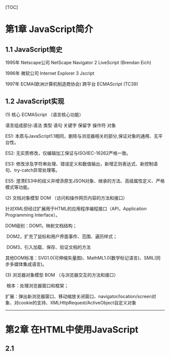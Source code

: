 [TOC]



# 第1章  JavaScript简介

## 1.1  JavaScript简史

1995年  Netscape公司  NetScape Navigator 2  LiveScript  (Brendan Eich)

1996年  微软公司       Internet Explorer 3    Jscript

1997年  ECMA(欧洲计算机制造商协会)  跨平台  ECMAScript  (TC39)

## 1.2  JavaScript实现

(1) 核心 ECMAScript （语言核心功能）

语言组成部分:语法 类型 语句 关键字 保留字 操作符 对象

ES1: 本质与JavaScript1.1相同，删除与浏览器相关的部分,保证对象的通用、无平台性。

ES2: 无实质修改，仅编辑加工保证与ISO/IEC-16262严格一致。

ES3: 修改涉及字符串处理、错误定义和数值输出，新增正则表达式、新控制语句、try-catch异常处理等。

ES5: 澄清ES3中的歧义并增添原生JSON对象、继承的方法、高级属性定义、严格模式等功能。

(2) 文档对象模型 DOM （访问和操作网页内容的方法和接口）

针对XML但经过扩展用于HTML的应用程序编程接口（API，Application Programming Interface）。

DOM级别：DOM1，映射文档结构；

​                 DOM2，扩充了鼠标和用户界面事件、范围、遍历样式；

​                 DOM3，引入加载、保存、验证文档的方法

其他DOM标准：SVG1.0(可伸缩矢量图)、MathML1.0(数学标记语言)、SMIL(同步多媒体集成语言)。

(3) 浏览器对象模型 BOM （与浏览器交互的方法和接口）

​       根本：处理浏览器窗口和框架；

​       扩展：弹出新浏览器窗口、移动缩放关闭窗口、navigator/location/screen对象、对cookie的支持、XMLHttpRequest/ActiveObject自定义对象

------

# 第2章  在HTML中使用JavaScript

## 2.1  <script>元素

​       6个属性：async(异步下载)、defer(延迟执行)、  →仅适用于外部脚本文件

charset(代码字符集)、language(脚本语言已废弃)、

src(外部文件)、type(MIME类型) 默认值text/javascript

​       标签位置：head或者body里

**async：异步加载js文件，如果浏览器空闲并且load事件触发，会在load事件触发前执行。**

**defer：异步加载js文件，脚本延迟到文档解析、显示之后执行，效果与window.onload类似。**

​       JS是阻断式语言，下载解析执行完毕后才可以呈现后面的内容。因此除必须在页面渲染以前完成或JS代码库指定需要放在最前面的必须放在head中，其他都放在body的最后。

## 2.2  嵌入代码与外部文件

​       外部文件：可维护性、可缓存、适应未来

## 2.3  文档模式

​       Doctype: 混杂模式和标准模式，影响CSS内容呈现、JS解释执行。

​       模式转换方法：<!Doctype html> 

------

# 第3章  基本概念

## 3.1  语法

(1) 区分大小写

​       html和css不区分大小写；JS区分大小写。

(2) 标识符

​       变量、函数、属性的名字。

​       第一个字符必须是一个字母、下划线、一个美元符号。

​       (字母包含ASCII或Unicode字母字符，汉字等都可以)

(3) 注释

​       //单行注释

​       /*

​       \* 多行

​       \* 注释

​       */

(4) 严格模式

​       方式1：代码的第一行，添加“use strict”

​       方式2：函数的第一行，添加“use strict”

​       问题：上线前代码打包会导致模式不按预期实现。

(5) 语句

​       以分号结尾，如果省略，则由解释器确定语句的结尾。

**注：a. 方法名称作为元素属性时，可不区分大小写；遇到带中划线的属性，后面跟的值应是小写。**

**b.** **严格模式一般只在某些特定的框架中使用。**

**c. JS****解释器在确定在哪里添加分号的规则：判断后面是否可以和前面的一起执行，如果可以就放到一起，不可以才加分号（某些框架函数为保证代码正常执行，会以分号开头，防止其他人的代码结尾未写分号）；“++”和“--”符号优先和下面的合并；return/break/continue不会与后面合并，直接返回，因此return的内容应该紧跟在return后。**

## 3.2  关键字和保留字

​       关键字和保留字不能作为标识符。

​       避免方式：驼峰命名方式、拼音

**注：a. java中所有关键字都是JS的保留字/关键字。**

## 3.3  变量

​       var 局部变量； 全局变量。

**注：a. 定义变量时，不会定义其类型，使用的时候才会取获取数据类型。**

​    **b.** **使用var局部变量，否则全局变量（全局属性）；使用var不可删除，否则可删除（属性可以delete）；使用var会被提前，否则不提前（对象的属性无序）。**

## 3.4  数据类型

​       基本数据类型：Undefined、Null、Boolean、Number、String (不可以改变数据类型)

​       复杂数据类型：Object (可变数据类型)（无序列表合集）

​       判断数据类型：typeof操作符

(1) Undefined类型（只有1个值）

​       本质：windows的属性，属性对应的值是未定义。

​       声明但未初始化，变量的值是undefined。

(2) Null类型（只有一个值）

​       表示空对象指针。 (typeof(null)) à “object”

null == undefined; 返回true

(3) Boolean类型

​       所有数据类型都可以转换成布尔值。Boolean(  )函数

​       undefined、null、NaN、0、-0、“ ”  à false

(4) Number类型

​        十进制、十六进制（0x）八进制（其一位是0）；

​       浮点数值的最高精度是17位小数。0.1+0.2不等于0.3。

​       NaN不等于NaN，isNaN()  判断传入的参数是否可以转换成数字；

​       类型转换：Number() 函数用于任何数据类型，parseInt()和parseFloat() 函数用于字符串转换成数值，建议始终将第二个参数设为10。

(5) String类型

​       JS中，建议使用单引号

​       类型转换：str.toString()方法 null和undefined没有这个方法、String(str)函数

(6) Object类型

​       类型转换：Object() 函数。

​       属性：constructor 保存用于创建当前对象的函数；

​                hasOwnProperty(*propertyName*) 检查给定属性是否灿在与当前对象实例；

​                isPrototypeOf(object) 检查传入对象是否是当前对象的原型；

​                propertyIsEnumerable(*propertyName*) 检查给定属性是否能使用for-in语句来枚举；

方法：toString()、valueof()、toLocalString()

*注：**a.* *使用**typeof**操作符判断数据类型，最好加上括号，如**(typeof xxx)**。*

*b. undefined**与**null**共同点：都只有一个值；布尔转换结果都为**false**；都没有属性和方法；*

*不同点：**null**是关键字，**undefined**不是；**null**是已经初始化的，而**undefined**不是；**null**是对象，而**undefined**只是一个数据类型；**null**转换成数字返回**0**，**undefined**返回**NaN**。*

   *c.* *声明变量时可以不给它赋值，如果一定要赋值可以赋成**null**，不要使用**undefined;**如果一定要用“**===**”检查每个值是否存在，使用**undefined;**当使用全等判断某个值是否为空，使用**null;**初学阶段可使用“**== null**”判断某个值是否存在或为空。*

   *d.0.1**和**0.2**无法转换成二进制，因此计算结果不等于**0.3**；这类问题可以通过乘以**10**的**n**次方再除以**10**的**n**次方避免。*

   *e. Number(**对象**)**，先调用对象的**valueof()**，再调用**toString()**方法**;* *如**Number([])* *à* *0;Number({})* *à**NaN**。*

   *f. String(**对象**)**，先调用对象的**toString()**，再调用**valueof()**方法。*

*g. parseInt()**和**parseFloat()**的使用场景是后台传入数据或从**HTML**中获取数据的数值转换。***parseInt(a, b),** **按****b****进制解析****a,** **当****b=0****时****,****按十进制解析****a; a****的每一位的值不能大于****b,** **如****parseInt(3,2)** **à****NaN**

*h* *对象分类：内部对象**,**共**17**种**(**错误对象、**8**种常用对象、**Math/Gloal/JSON3**种内置对象**)**；数组对象**(JS**语言运行环境中产生的对象，常用**window/location**对象**)**；自定义对象。*

*i. Object**类型转换：**Object(**Boolean/Number**类型**)* *à* *{ }   [[primitiveValue]]: value*

​                                 *Object(String**类型**)* *à* *{“”}   [[primitiveValue]]**、**length**、**0**、**1**……*

​                                 *Object(null/undefined)* *à* *{}* *空对象*

*j.**对象属性访问**(**点方法或者方括号**)JS**解释器运行过程：判断前面是不是**undefined**或**null**，是则报错；判断是不是对象，如果不是则转换成对象；点方法将点后面的转换为字符串，如果是方括号先计算再将结果转换为字符串。*

## 3.5  操作符

(1) 一元运算符

​       递增++、递减--：前置，先改变后运算；后置，先运算后改变。

​       一元加+、减-：加与Number()转型函数一样，减先类型转换后取负数。

​       按位非（NOT）：”~num”，”-num-1”，其他位运算符很少用到。

​       逻辑非（！）

​       typeof、void 返回undefined,用于禁止跳转、delete

(2) 短路操作符

​       逻辑与（&&）：第一层，两个操作数为布尔值；

​                              第二层，两个操作数为可以转换成布尔值的表达式;(如果…并且…)；

​                              第三层，前面是判断语句，后面为执行语句。(判断并运行)

**第一个操作数可以转换false，返回第一个操作数；**

**第一个操作数可以转换true，返回第二个操作数。**

逻辑或（||）：第一层，两个操作数为布尔值；

​                            第二层，两个操作数为可以转换成布尔值的表达式;(如果…或者…)；

​                            第三层，前面是判断语句，后面为执行语句。(判断并运行)

​              **第一个操作数可以转换true，返回第一个操作数；**

**第一个操作数可以转换false，返回第二个操作数。**

**a && b || c**  **相当与 a ? b || c 相当于if(a) {b} else {c}**

(3) 加减乘除模 比较赋值

​       乘性操作符：先转换成数字，再进行运算。（小数需要进行处理）。

​       减法操作符：先转换成数字，再进行计算。

​       加法操作符：（倾向字符串）如果两边都是数字或布尔值，数字类型相加；如果有一个出现字符串，字符串类型相加。

​       关系运算符：（倾向数字）数字(布尔值)比较、字符串比较（编码）、对象比较（先调用valueof()，再调用toString（））、如果有一个是数字另一个也将转换为数值再比较。

​       相等操作符：“===” “！==”，全等/不等；“==” “！=”，数字(布尔值)比较、字符串比较（编码）、对象比较（一个对象调用valueof()，两个对象指向同一对象才相等）、null与undefined相等（null和undefined不转换类型）。

​       赋值运算符：“=”、“+=”、“-=”、“*=”、“/=”、“%=”，不推荐连续赋值。

​       其他二元运算符：instanceof、 in。

**注：a. 表达式:JS中的短语， JS代码中除操作符外，都是表达式。原始表达式（常量 不会改变的量如π/大写字母表示的量、变量、直接量 数字/字符串/正则表示式）、初始化表示式（初始化数字/对象，如对象字面量表达式）、函数表示式、函数调用表示式、属性访问表示式（点方法或括号）、对象创建表达式（new操作符构成的表达式）。**

**b.** **优先级，属性访问；一元运算符-+/++/--/! ；\*/ %+- ；<> <= >=；==/===；&&；||；三目运算；赋值**

**c.** **结合性：当优先级一样时，一元运算符右结合，三目运算符，赋值运算符右结合，其他都是左结合。**

**d.** **运算顺序：从左到右。**

**e.** **任何操作数与NaN比较，返回false。**

**f.** **！！a相当于Boolean(a)、+a相当于Number(a)、a + “”相当于String()。**

**g.** **加法操作JS解释器运行原理：如果有一个是字符串，都转换成字符串然后连起来；如果其中一个是null、undefined、布尔值、数字，都被转换成数字；如果其中一个是对象，（对象转换成原始值先valueof()再toString, Date对象直接调toString()**

 **例1：空数组调用valueof()返回数组本身，调用toString()返回空字符串，因此[] + [] 得到“”；空对象调用valueof()返回对象本身，调用toString()返回“[object object]”，因此｛｝+｛｝得到“[object object] [object object]”。**

**例2：1+[1,2]****à****“11，2”；1+｛a:1｝****à****“1[object object]”；{a:1}+1****à****1** **前面的{}会被看做一段代码区域，不会参与到后面的计算；{}+[]****à****0****；[]+{}****à** **“[object object]”。**

## 3.6 语句 

(1) 基本语句

​       表达式语句：对操作数进行了增删改的表达式，包括递增递减、赋值、delete、函数调用语句。

​       复合语句：{多条语句}，又称为语句块。

​       空语句：一个分号“；”。用途1：复合语句结尾加分号，不会报错；用途2：模块开头加分号，防止压缩后与前面的代码合并导致错误；用途3：循环语句后面不需要执行可以直接使用“{}”或“；”。

​       声明语句：var 和 function。 声明的变量或函数都会提前，函数表达式不会被提前。

(2) 分支语句

​       if语句：if(expression){} else{}；条件判断中，建议基本数据类型比较，采用全等，避免类型转换。

​       switch语句：switch(expression){case value:  break; … ;default: statement} 。

(3) 循环语句

​       while语句：while(expression)statement；一般将在循环体的最后对表达式进行修改。

​       for语句：for(initialization; expression; post-loop-expression)statement。initialization只执行一次，可以放在外面，可在外访问。1243243……

​       for-in语句：for(property in expression) expression，枚举对象属性。

(4) 中断语句

​       break语句：跳出break所在的循环语句。

​       return语句：结束所在函数，返回一个结果。

​       continue语句：停止当前循环，继续下一个循环。(使用较少，break都可以实现)

**注：a. 语句是会触使某件事情发生的命令，作用是操作符使操作数进行计算的作用，副作用是当运行语句或表达式时，对某些变量的值进行修改、删除或增加等作用，递增递减、赋值都有副作用。语句一定有副作用，表达式不一定有副作用。**

   **b. while(true) statement** **和 for(;;)statement 一样，无限循环。expression最好直接是值的比较，直接转换为布尔值，优化性能。**

   **c. for-in****语句是更精准的循环语句，因此效率会更低（数据类型转换，in前面表达式的多次计算，原型链的搜索等操作）。**

**d. for-in****语句JS解释器过程：第一步，判断in后面的表达式是不是对象，如果是null/undefined直接报错（ES5中不报错不执行循环体），如果不是则将其转换为对象，然后执行下一步操作，将对象的属性取出来赋值给in前面的property（in前面的表达式每次都会运行），执行后面的循环体，完成后再继续赋值过程，直到属性枚举完成。**

**e. for-in****语句：数字、布尔类型，不会得到任何东西；字符串，会得到0：；1：；…。JS内置属性方法、原始值、string包装类的字符串长度、原始值都不可枚举。循环体内对属性的增删改不会反映到in前面的property中。**

**f.** **标签语句：label: statement。(使用较少，都可以使用函数封装实现) 将另一个循环写成标签语句，可以通过break label(跳转至label语句结尾)实现跳出两个嵌套循环体。**

**g.** **其他语句：with、debugger、use strict。** 

# 第4章  变量、作用域和内存问题

## 4.1  变量

​       变量的值：基础数据类型，直接保存到变量中；引用类型，保存在内存中同时创建访问内存的地址(引用)，将引用保存到变量中。

​       属性方法操作：基本数据类型，不报错无效果；引用类型，可实现增删改操作。

​       变量赋值：删除原有的重新生成变量。

​       变量复制：基本数据类型，新建一个值相同的变量，两者无关；引用类型，指向同一引用（地址），相互联系。

​       传递参数：只能按值传递。基本数据类型，相当于变量复制过程；引用类型，地址复制。

​       检测类型：typeof；检测对象类型，obj instanceof Object/Array/RegExp/Date, 用instanceof检测基本数据类型都会返回false。

## 4.2  作用域

​       作用域：（编译阶段【词法语法分析、生成代码】）对值进行保存和读取时遵循的规则。

​       作用域链：（代码运行阶段）对变量和函数进行访问规则。 “单向父级查找”

## 4.3  垃圾收集 

​       作用保证内存的合理使用；标记清除、引用计数两种方式。

​       手动管理内存：将变量设置为null。

**注：a. 创建变量JS解释器过程：创建变量名字，创建其可以被访问到的作用域，将变量声明提升到函数最顶上，判断值的类型确定变量中保存值还是引用。**

**b.** **函数的参数在创建时JS不关注其数据类型，在使用时才动态验证其数据类型，与变量声明类似。**

**c.** **作用域包括全局作用、函数作用域、块级作用域（ES6有了）。作用域之间可相互嵌套。同一作用域下，函数名和变量名相同，函数会覆盖变量。**

**d. with****、eval：尽量避免使用，因为with和eval破坏了解释器创建和管理作用域的规则，编译过程中解释器不会对它进行优化，效率较低。eval如同一个小型的JS解释器，将传入的字符串按JS代码解释执行。**






# 第5章 引用类型

## 5.1 Array 类型 （有序）

(1) 基本内容

特点：数组中的每一项都可以保存任何类型的数据；长度大小可调整。

​       创建方式：构造函数、字面量。

​       长度属性：(0~2^32-2)可实现数组项增加或删除，如果将数组长度设为非自然数，报错。

​       检测手段：list instanceof Array;  list.constructor == Array；(ES5新增)Array.isArray(list)；Object.prototype.toString.call(list) === “[object Array]”。

​       **toString():** **返回字符串 如[1,”a”,true,{}].toString** **à”1,a,true,[Object Object]”**

​       **valueOf(): 返回数组本身**

(2) 栈方法

​       **push()****：数组末尾添加任意个项，返回修改后数组的长度。**

​       **pop()：移除数组最后一项，返回移除项。**

(3) 队列方法

​       **unshift()****：在数组前端添加任意个项，返回修改后数组的长度。**

​       **shift()：移除数组第一项，返回移除项。**

(4) 排序方法

​       **reverse()****：反转数组项的顺序。**

​       **sort()：不传参数，则将数组项转换为字符串，按字符串的ASCII码大小升序排列；**

**传一个函数(两个参数)，先第一项与第二项比较，如果函数返回正数两项交换，否则不交换继续比较第二项和第三项，一旦交换了就从头跑一遍。冒泡排序。**  

(5) 操作方法  （不改变原数组）

​       **join()****：将数组项放到字符串中，以指定的分隔符分隔。**

**contact()：拼接操作。基于当前数组创建一个新数组将接受的参数传递到副本的末尾，如果接受的参数是数组，会拆开将每一项添加到副本末尾。**

​       **slice()****：截取操作。slice(start, end)，返回包含原数组的start到end-1项的新数组。如果为负值，参数+length转化成正数；如果start>end或两个负数都超过length长度返回空数组。**

**(5)\*操作方法(改变原数组)**

​       **splice()**：传一个参数，从参数位置**截取**到结尾；

​                     传两个参数，从a位置开始**删除**b个，返回删除项；

​                     传多个参数，从a位置开始删除b个，将c插入到删除位置，返回删除项。**插入或替换**

(6) 位置方法 **（从此往后的数组方法都是ES5中的，前面是ES3的）**

​       两个参数：查找项(使用全等判断)和(可选)查找起点位置索引。

**indexOf()：从前往后查；** 

**lastIndexOf()：从后往前查。** 

返回查找项位置，未找到返回-1。

(7) 迭代方法

​       两个参数：要在数组每一项上运行的函数和(可选)运行该函数的作用域对象(影响this值)。

​                     函数接收的三项参数（item,index,array）

​       every()：查询数组每一项是否满足条件，**每一项都为true，返回true**。

​       some()：查询数组每一项是否满足条件，**任一项为true，返回true**。

​       filter()：查询数组每一项是否满足条件，**返回满足条件的数字项构成的新数组**。

​       map()：对数组每一项进行函数操作，返回新数组，如每一项都乘以2。

​       forEach()：对每一项都运行函数，无返回值，与for循环迭代数组一样。

(8) 归并方法

​       两个参数：要在每一项上调用的函数和(可选)作为归并基础的初始值。

​                       函数接受的四个参数（prev, cur, index, array）

​       reduce()：从第一项逐个遍历至最后一项；

​       reduceRight()：从最后一项遍历至第一项。

​       迭代数组所有项，构建一个最终值。（数组求和、积）

(9) 数组去重

​       方式1：（创建新数组）两层循环，外层罗列每一项，内层循环判断值是否相等（创建标志位判断是否push或者使用中断+标签语句跳出内循环）。

​       方式2：（创建新数组）比较取出项是否与后面的项，相同跳过，全不同push。

​       方式3：使用splice()将数组中的重复项去掉，注意去掉后数组长度会变短。（类似的，先排序，后使用splice()删掉重复项）。

​       方式4：利用对象属性名不重复的特点去重，如果对象中没有这个属性，就可以增加这一项属性。

​       方式5：利用ES5中的indexOf()和forEach()/filter()/map()，查找后面是否还有与当前项值相同的（indexOf(v, i+1)返回-1，说明当前项具有唯一性），判断对象位置是否等于indexof返回的位置。

​       方式6：利用ES6中Set对象的成员具有唯一性，利用Array.from方法或者拓展运算符…将Set对象转化为数值。Array.from(new Set(arr))； […new Set(arr)]。   

**注：a. 关于typeof null返回object，这是开发时的一个bug。所有数据保存在内存中，都是以二进制的形式，JS解释器进行编辑时遵守的一个规则，如果其三位都是0时，表示这是一个对象。null转换成二进制全是0，typeof返回object。**

​    **b.** **创建数组注意事项：使用new Array( n)创建的数组，无法使用迭代方法forEach()等，可以使用Array.apply(null, length)解决该问题。**

**c.** **不推荐使用多个逗号创建空对象。**

**d. instanceof****和constructor两种检测方式，在多个全局作用域或框架的情况下可能会出错。**

## 5.2 Date类型 

创建方式:使用new Date()。

继承方法：toString()和to LocalString()，LocalString()返回的时间没有时区信息。valueof返回距离时间起点的毫秒数。

格式化方法：to(Local)DateString()、to(Local)TimeString()、toUTCString()。

日期/事件组件方法：共33种。其中Time只与get和set连，没有getUTC、setUTC；年FullYear 月Month 日Date 时Hours 分Minutes 分Seconds秒 星期Day 毫秒Milliseconds，其中星期Day只与get和getUTC连，没有set，其他都有四种。还有一种getTimezoneOffest()，返回本地时间与UTC时间相差的分钟数。

**注：a. new Date(), 括号内不传参数，得到目前的时间；一个参数，返回距离1970.01.01的毫秒数（后天会调用Date.parse(),接收表示日期的字符串参数，返回毫秒数）；传入布尔或者null，1970.01.01早八点；传undefined或无法转化成时间的字符串，得到无效时间（NaN）。**

   **b.** **使用cookie设置过期时间，会用到toUTCString()。**

   **c. valueof****，返回距离时间起点的毫秒数。（或者使用+和now） (valueof 和 getTime效率最高)**

## 5.3 Function类型 

(1) 函数的创建方式

创建方式1：函数声明。函数名有name属性，内外皆可访问到该名称函数

创建方式2：匿名函数表达式。变量没有name属性，访问不到

创建方式3：命名函数表达式（递归函数 ）。有name属性 ，如：a= function b（）｛可以访问到b，可调用｝，在外面访问不到。

创建方式4：ES6箭头函数(一种匿名函数)。创建时，不会创建上下文环境(this指向它所在的外部的作用域)；name属性是空字符串，没有arguments数组。

创建方式5：ES6 函数生成器（可对状态进行保存）。写法类似于函数声明语句，在function后面加了一个*；不会使用return，而是使用yield代替，并且可能是多个；返回迭代器对象，需要先运行并赋值给变量或属性，得到迭代器对象，该对象有next方法，调用该方法可以从上只下开始执行，至yield，返回一个对象，里面有value, done【false】,再调用next，执行上一个yield至下一个yield……，结束时done时true。

创建方式6：函数构造器。不推荐。书写复杂（函数体要写成字符串传到构造器内）；会用到eval（执行时将字符串要转换成可执行代码解释器会调用eval方法）；创建的函数无法访问当前作用域，会在全局作用域创建。

(2) 作用域

​       函数：生成作用域，隐藏变量。 

​       完成匿名函数立即执行：表达式(function(){}())；操作符true&&function(){}()；一元操作符+、-等（其中+、-性能较差）。

​       立即执行函数(IIFE)的特点：模仿块级作用域，避免污染全局变量；提高性能；有利于压缩；避免全局命名冲突；保存闭包状态（例：for(){if(){}}）；颠倒运行顺序（传递实参为函数，常用于UMD通用模块规范）。

​       JS作用域：使用立即执行函数模拟块级作用域。（with{块级作用域}, try catch{块级作用域}, eval）。

​       ES6：let 定义块级作用域变量，属于新的作用域，而不是当前作用域。

(4) 闭包

​       函数使用：**操作函数**，函数作为参数使用，如sort()方法，无时间差；**回调函数**，拿到服务器返回结果，定义一个函数，把服务器返回的结果作为函数的参数传递进去，有时间差；将函数作为**返回值**。

闭包创建方式：一个函数内部创建另一个函数。

闭包的作用域：包含自己的作用域、包含函数的作用域和全局作用域。

问题：函数返回闭包是，占用内存，至闭包不存在才能解除占用。

作用：利用闭包实现私有变量得共有方法

**注：a. 语句块中不建议使用函数声明，严格模式会报错，不同浏览器结果会不同。应该使用匿名函数表达式。**

   **b. IE8** **有个问题，命名函数表达式在函数体内外都可以访问到，会造成全局变量污染。 解决办法：变量名和函数名相同。**

  **c.** **递归：非严格模式下，例如：function f(num) {return num \* arguments.callee(num -1) }；严格模式下，使用命名函数表达式。**

## 5.4 包装对象和内置对象 

(1) 包装对象

​       都有valueof()和toString()。

​       Boolean类型包装对象：没啥用。valueof()返回 true或false；toString()返回 “true”或”false”。

​       Number类型包装对象：toFixed(指定小数位数)按指定小数位返回数值的字符串，如num.toFixed(2)；toExponential(小数位)转换为科学计数法；toPrecision(数值位数)方法。

​       String类型包装对象：chatAt()和chatCodeAt()；访问字符串中特定字符；

indexOf()和lastIndexOf()【没找到返回-1】；查找子字符串的位置；

**slice()、subString()从start截取到end-1位，返回截取字符串；**

**(****区别，当start>end，slice得到空，subString会将两个换过来；当传负数，slice会将其当做倒数第几位，subString会当成0)**

**substr()，第一个参数是截取开始位，第二个参数是截取几位；**

split(),基于指定分割符将字符串分割成多个子字符串放到数组； 

toLowerCase()、toUpperCase()，大小写切换；

trim() 删除空格；

match()返回匹配的字符串组成的数组

search()返回第一个匹配项的索引

replace()替换

ES6 padStart()/padEnd从头部/尾部开始自动补齐至达到指定长度。

​                                          ES6 startsWith()、endsWith()

​                                          ES6 includes()  判断是否包括给定字符

​                                          ES6 repeat(),重复多少次

(2) 内置对象

​       Global对象：URI编码方法encodeURI()和encodeURIComponent()、decodeURI()和decodeURIComponent()。

​                             eval()方法：相当于一个解释器。当JS解释器编译遇到eval时，会将编译模式由快速编译模式转为安全编译模式，因此性能较差。作用1，低版本将字符串形式的JSON结构转换成对象；作用2，动态声明变量；作用3，代码压缩（以eval开头）。

注：a. eval()声明的变量不会被提前；严格模式下eval声明的变量在eval外面无法访问到；eval中的代码无法使用调试工具调试。

​                            属性：undefined/NaN/Infinity，只有这三个属性对应的是值，其他的属性对应的都是构造函数。

​       Math对象：属性，可能会用到Math.PI；

​                        方法，Math.ceil()向上去整，Math.floor()向下取整，Math.round()四舍五入；

​                             Math.min()和max() 例如Math.max.apply(Math,数组)；

​                                   Math.random()   例如：Math.random().toString(36)

​       Json对象：字符串与JSON之间的相互转换。

## 5.5 RegExp类型

(1) 用武之地 

​       RegExp.exec(str) : 查找匹配, 并返回一个数组或null

​       RegExp.test(str) : 测试是否匹配, 返回true或false

​       String.match(reg) : 查找匹配, 并返回一个数组或null

​       String.search(reg) : 返回匹配位置索引或-1

​       String.replace(reg) : 使用替换字符串换掉匹配到的子字符串

​       String.split(reg) : 使用正则表达式分隔字符串

和test方法, String的match/replace/search/split方法

(2) 创建方法

​       正则表达式字面量: 如var reg = /^[a-zA-z]+[0-9]*\w?_$/gi

​       构造函数: 如var reg = new RegExp(/^[a-zA-z]+[0-9]*\w?_$/, “gi”)

​                            var reg = new RegExp(“^[a-zA-z]+[0-9]*\\w?_$”, “gi”)

(3) 正则表达式修饰符

​       g : 全局搜索

​       I : 不区分大小写搜索

​       m : 多行搜索

​       y : 执行”粘性”搜索

(3) 特殊字符

​       **\** : **转义下一个字符的性质**, 特殊与字面量之间转义; 在new RegExp(“str”)中要用//

​       **^ :** **匹配 开头  多行匹配时,可匹配换行符后紧跟位置 如/^a/**

​       **$ : 匹配 结束  多行匹配时,可匹配换行符前的位置 如/a$/**

​       *** : 匹配前一个表达式0次或多次 等价于{0,} 如/bo\*/**  (o出现0次或多次)

​       **+: 匹配前一个表达式1次或多次 等价于{1,} 如/a+/**

​       **. : 匹配除换行符外的所有单字符**

​       **? : 匹配前一个表达式0次或1次 如果紧跟在任何量词\* + ? {}后面,会使量词变成非贪婪**

​       **(x): 匹配x并记住匹配项,括号是捕获括号 记住匹配项可复用 如/(foo)(bar)\1\2/**

​       **(?:x): 匹配但不记住匹配项**

​       **x(?=y): 正向肯定查询,匹配x仅当x后面跟着y**

​       **x(?!y): 正向否定查询, 匹配x仅当x后面不跟着y**

​       **x|y: 匹配x或者y**

​       **{n}: 匹配前面一个字符刚好发生n次**

​       **{n,m}: 匹配前一个字符发生n-m次.**

​       **[xyz] : 匹配方括号中的任意字符**

​       **[^xyz] : 匹配不在方括号内的任意字符**

​       **\cX : 当X是处于A-Z之间的字符,匹配控制符 如/\cC/ 匹配control-C**

​       **\d :** 匹配**数字**

​       **\D :     非数字**

​       **\s :         空白字符,包括空格,制表符,换页/行符**

​       **\S :        非空字符**

​       **\w :       单字符(字母\数字或者下划线)**

​       **\W:     非单字字符**

​       **\0 :        NULL**




**注：a. Math.max.apply(null,arr)求数组的最小值,没有对象调用该方法,所以第一项是null , apply将一个数组转换为参数列表,传递到Math.max() .根据apply的这个特点,还可以在数组a后面追加数组b,Array.prototype.push.apply(a,b);**

**b. apply(obj,arr)** **第二个参数数组中形参顺序必须与Function中的形参顺序一致**

**c. call(obj,param1,param2,...)**

**d. bind(O, a, b,c****…) 函数A调用bind方法,返回新函数B, 函数B执行时, 使用函数A, 但this指向变成了O; 如果new B()构造函数依旧是A, 而且O不会起作用.**

# 第6章 面向对象的程序设计

## 6.1 创建对象

(1) 工厂模式

​       函数封装（创建空对象obj，给obj定义属性和方法，返回obj）。

​       优点：解决了创建多个相似对象的问题；缺点：constructor属性指向Object，无法识别对象的类型。

(2) 构造函数模式

​       构造函数（没有显式创建对象，属性、方法赋给this对象，没有return）

​       调用构造函数过程（创建一个新对象，利用this将作用域赋给新对象，指向构造函数代码【添加属性】，返回新对象）。

​       优点：constructor属性指向构造函数。缺点：对象的属性方法在实例化过程中都要重复创建，造成内存浪费。

(3) 原型模式

​       每个函数有prototype属性(对象)，prototype属性有一个constructor属性指向函数。将属性和方法写在Obj.prototype上。     

​       每个对象内部都有一个特殊的指针指向它的构造函数的原型对象，__proto__ [[prototype]]。

​       访问设置规则：解释器在查找属性方法会一层一层往上找到原型，解释器在设置属性方法时，如果当前对象中没有就直接在当前对象上创建（造成同名屏蔽）。

​       方法：Obj.prototype.isPrototypeOf(obj1) 检测对象是不是实例的原型对象。

​                hasOwnProperty(prop) 判断实例中是否存在某属性。 

​             Object.getPrototypeOf(obj1) 返回实例对象的原型。

​       枚举：in判断是否存在某属性，for-in枚举所有可枚举属性；for-in加hasOwnProperty()判断得到实例中的所有可枚举属性。ES5中，Object.keys()相当于for-in，Object.getOwnPropertyNames()枚举实例属性。

​       问题：资源共享。

(4) **组合使用构造函数模式和原型模式**

​       **一般，将属性写到构造函数里，将方法写到原型里。**

(5) 动态原型模式

在构造函数模式上，增加了原型方法冬天添加，通过判断将原型方法是否存在决定是否添加该方法到构造函数里。

(6) 寄生构造函数模式

​       对工程模式使用new。

(7) 稳妥构造函数模式

​       不使用new和this，没有公共属性。

**注：a. this的四种指向，函数调用this指向全局作用域/window，作为对象的属性方法调用指向对象，作为构造函数调用指向构造函数创建的新对象，强制指向某对象（call/apply）。**

   **b. Object****对象本身的属性和方法都是不可枚举的，constructor在ES3下可枚举ES5下不可枚举。**

## 6.2 继承

(1)  原型链继承

子类继承父类的实例，B.prototype = new A()。

优点：书写简单；可以在子类中动态增加属性和方法，不会影响父类。

缺点：子类增加属性方法不能使用字面量添加新方法；无法实现多继承；属性共享；无法传递参数。

(2) 借用构造函数

​       在子构造函数内部调用父构造函数，function B() { A.call(this) }  也可以使用apply。

​       优点：可实现多继承；不共享；可以传参。

​       缺点：创建的实例只是子类的实例，不是父类的实例；只能继承父类构造函数的属性方法，不能继承父类原型上的属性和方法；无法实现函数复用。

(3) 组合继承（伪经典继承）

​       function B() {A.apply(this)};

​       B.prototype = new A()；

​       B.prototype.constructor = B;

​       缺点：父类被调用两次，影响性能；属性在实例和原型中都存在，占用内存。

(4) 原型式继承 （对象继承）    

（继承普通对象【字面量形式的对象】）

​       function(o) { function F() {}; F.prototype = o; return new F(); };

​       ES5新增方法：Object.create()  第一个参数，原型对象。

​       问题：看起来不像继承。

(5) 寄生式继承 （对象继承）

​       与原型式继承一样，只是将过程封装到函数中，更像继承。

​       function createAnother(original) { var clone = object(original); 增加属性方法；return clone;}

(6) 寄生组合继承 （解决了两次调用A）

​       function B() {A.apply(this)};

​       P = object(A);

​       P.constructor = B;

​       B.prototype = P; 

附：浅度克隆（对象中属性都是原始值），for (var prop in A) { B[prop] = A[prop] }

​       深度克隆（对象的属性中有引用值），需要判断，如果是引用值需要再for-in循环一遍。






# 第8章 BOM对象

## 8.1 window对象

​       window对象表示浏览器的一个实例，如果增加frame标签，一个压面就存在多个window对象，每个window对象都会有原生的构造函数，相互独立不相等。

​       属性：top指向最外层的框架；parent指向当前框架的直接上层框架；self指向window。

​       窗口：位置screenLeft/screenTop  screenX/screenY 

​                大小innerWidth/innerHeight  outerWidth/outerHeight

​       方法：window.open() 

​       间歇调用：setTimeout()、 clearTimeout() 参数：函数，间隔时间 

超时调用：setInterval ()、 clearInterval () 参数：函数，间隔时间

​       系统对话框：阻断式，对话框样式由浏览器确定；

alert()、confirm() 【返回true/false】、

promt(文本提示，输入域的默认值)【返回输入值】

**注：a. 新建的window对象有一个opener属性，指向打开它的原始窗口对象。**

**b.** **参数：URL、窗口目标（“topFrame/parentFrame/selfFrame/_blank”默认值 新页面打开）、特性字符串（不一定好使）、是否取代当前浏览器历史记录。**

**c.** **使用window.open()打开的窗口可以使用close()方法关闭，使用resizeTo()、moverTo()调整大小、移动位置。**

**d.** **间歇或超时调用的实质，将要执行的函数拿出来，放到事件队列中，整个代码运行完毕后，再去扫描事件队列，相当与将这部分代码挪到最后。**

**d.** **最短时间，HTML5规定的是10秒，但是目前常用浏览器的频率一般是60Hz（16.7秒）。**

**f. setTimerout()****第一个参数可以传递字符串，但可能导致性能损失。**

**g. setInterval()****可能产生累积效应，可以使用setTimeout(function(){//something; setTimeout(argument.callee,time)}, time)避免。** 

**h.** **如果使用setTimeout()或者setInterval ()执行动画卡顿，可以使用require animate。**

## 8.2 location对象

既是window对象的属性，又是document对象的属性。

属性：（设置或读取与URL相关的东西）（可写）

hash 返回URL中#后面的内容，常用语单页应用

href 返回完整的URL

search 返回URL的查询字符串，以问号开头

​       方法：assign() 跳转页面并生成一条新的历史记录

​              replace() 跳转页面不生成历史记录

​              reload() 刷新页面，传true表示不缓存从服务器刷新。

## 8.3 history对象

​       history.go(n)  n可正可负，前进或后退多少页；

​       history.back()/forward() 后退/前进一页

​       history.length 历史记录数量

## 8.4 其他

​       navigator对象 nabigator.userAgent浏览器的用户代理字符串

​       screen对象 用处较小

# 第10章 DOM对象

## 10.1 节点层次

​       Node类型，包括12种节点类型。

​       属性：nodeType/ nodeName/ nodeValue

​                childNodes/ parentNode/previousSibling/ nextSibling

​                firstChild/ lastChild

​                ownerDocument 指向表示整个文档的文档节点

​       方法：hasChildNodes()  返回布尔值

​                appendChild() 在当前节点的子节点最后插入子节点

​                insertBefore(插入节点，参照节点)

​                removeChild(删除节点)

​                replaceChild(插入节点，替换节点) 

​                clone() 克隆 一个参数，默认值false，设置为true表示深度克隆

​                normalize() 处理文本节点，删除空文本节点，合并相邻文本节点

(1)   Document类型

nodeType/ nodeName/ nodeValue 9/ “#document”/ null

属性：documentElement àhtml根节点

​         body/title à body节点/title标题

​         domain à 域名  只能从低级域名向高级域名修改

​         referrer à 取得前一个页面的URL

(2)   Element类型 

nodeType/ nodeName/ nodeValue 1/ “元素大写标签名”/ null

属性：id 唯一标识符

​         title 元素附加说明信息

​         dir 语言方向，“ltr”从左往右（默认值），“rtl”从右往左

​         className 与元素的class对应

获取节点：document.getElementById(‘ ’)

​                document.getElmentsByName(‘ ‘)

​                document.getElementsByTagsName(‘ ’)

​                document.getElementsByClassName(‘ ’)

​                document.querySelector(CSS选择符) 返回匹配的第一个元素

​                document.querySelectorAll(CSS选择符) 返回匹配的所有元素 

创建节点：document.createElement(‘’) 传递标签名或片段

节点标准特性：HTML元素自己特有的属性，如果img的src特性、a的href等，可以使用点方法读取设置。

节点非标准特性：（可用于标准/非标准特性，获得的都是字符串类型）

​        getAttribute() setAttribute() removeAttribute()  传入“属性名”

​        设置自定义特性，可能会造成HTML结构不合法。

HTML5中增加了dataset属性使合法化，dataset对应的是对象，转换成html是data-……；data.firstName对应HTML中的data-first-name；实时双向结构。

​       attribute属性：获得所有的属性，element.attribute 获得一个伪数组。

(3)   Text类型 

nodeType/ nodeName/ nodeValue 3/ “#text”/ 包含的文本（也可以用value访问）

方法：appendData(text);

​         deleteData(offset, count)

​         insertData(offset, text)

​         replaceData(offset, count, text)

​         splitText(offset)  从指定位置才分成两个文本节点

​         substringData(offset, count) 提取从offset开始到offset+count为止出的字符串

创建：document.createTextNode()

(4)   DocumentFragment类型

创建：document.createDocumentFragment() 

可以使用文档片段，将需要插入的内容打包一起插入到指定元素中，提升性能。由于目前浏览器的重绘机制修改，因此实际上这种方法对性能的提升效果不明显，在IE可能没有效果。

**注：a. Node类型的属性，如果没有值，则返回null。**

**b.** **节点特性：特性名一般都用小写；label标签的for属性，for在JS中时关键字，因此JS中在for前加html，即htmlFor；获取的节点特性大部分都是String类型，可能也有Number、Boolern、Function类型；行间样式style可在JS中获取得到演示样式对象；属性API只能获取或设置，设置成功后不能删除。**

## 10.2 动态加载JS脚本

（1）使用场景

场景1：使用到某个JS，但不确定这个JS是否需要在当前的页面上执行。（如果直接插到页面会增加页面体积，影响下载和执行的速度）。 优化：当用户执行某一项操作时动态插入JS。

场景2：不确定用户加载那种JS，需要进行判断，通过判断条件让不同的JS插入到页面。

（2）实现

方式1：step1创建script标签，step2设置type属性，step3设置src属性，step4将script标签插入文档；

方式2：step1/2/4相同，将JS代码以文本节点的形式插入script标签；

（问题：IE将script视为特殊元素，不允许DOM访问的子节点）

方式3：step1/2/4相同，将JS代码转换为字符串赋值给script标签的text属性；

（问题：safari3.0之前的版本不支持text属性）

**方式2和3：兼容性写法try{***sript.appendChild(document.createTextNode(code)***}catch(ex){***script.text=code***}**

**方式2、3存在的其他问题：将文本传入script标签，JS解释器执行时相当于调用了eval函数，编译模式由快速编译模式转为安全编译模式，性能降低。另外try catch会破话作用域。**

方式4：jQuery，$.getScript( 地址，回调函数）；

方式5：AJAX，请求JS文件，获得字符串JS代码，再使用第3中方式去插入；

方式6：（目前还未实现）使用import语句，动态导入JS文件。

**方式1、5、6是异步加载，需要发送请求。**

**方式2、3是同步加载，插入后会在全局作用域中立即执行。**

（3）判断动态脚本是否加载完成

script的两个属性：js.onload(IE不支持)和js.onreadystatechange(IE支持，跟踪js.readystate的变化loaded/complete)

（4）加载与阻塞

动态插入JS：加载过程不会阻塞页面，执行过程会阻塞。

(为什么？因为直接将JS插入页面中，不确定后面会发生什么，所以浏览器会等脚本加载运行完成后继续页面的其他行为；而动态加载JS页面文件时，浏览器对页面的渲染已经完成，所以下载不会阻塞页面，而当执行时，浏览器会将JS文件插入事件队列当中。

**注：a.判断不是IE，微软提出了一种奇特的写法 !/\*@cc_on!@\*/0** 

**b.readyState****的五种状态，uninitialized未初始化(还没有调用send()方法)；**

**loading****载入 (已调用send()方法，正在发送请求）；** 

**loaded****载入完成 (send()方法执行完成，已经接受到全部响应内容)；**

**interactive****交互 (在在解析响应内容)；**

**complete****完成 (响应内容解析完成，可在客户端调用)。**

 

## 10.3 动态加载CSS样式

（1）使用场景

网页换肤。

（2）实现

方式1：创建link标签，设置ref和type属性，设置href属性，将link标签插入head中。

方式2：创建style标签，设置type属性，将css代码以文本节点的形式插入style标签，将style标签插入head中。

方式2：前两步相同，第三步将css代码以字符串的形式赋值给style标签的text属性,将style标签插入head中。

（3）与动态加载脚本的不同

i. 动态加载样式，可能用到两个标签，style或link；而动态加载脚本，只用到一个标签script；

ii. 考虑到兼容性，最好将link或style插入head标签中；而script标签可以插入到页面的任何位置；

iii. 动态插入的CSS，删掉对应的样式就没了；动态插入的JS，执行完后可以删掉，不会造成影响；

iv. 修改link标签的href属性，就可以修改样式；而修改script标签的src属性等同于无效。

（5）判断动态样式是否加载完成 （极少出现这样的需求）

link标签也有onload和js.onreadystatechange(IE），可以想判断脚本那样去判断

**注：a.浏览器对JS的解析是依靠JS解释器，对CSS的解析是依靠渲染器，渲染器是实时更新的。**

**b.script****标签,修改src属性等同于无效，有的浏览器会下载文件不执行，有的不会下载。**

**c.script****标签的src属性可以插入多种格式的文件，如php/jsp等，可在这些动态的php/jsp文件，设定根据时间的不同或传入的cookie不同，返回不同的js字符串，实现动态加载脚本。**

## 10.4 动态和静态合集

（1）NodeList与HTMLCollection

相同点

i.都是伪数组

ii.都有item方法，获取每个索引对应的值

iii.都是动态合集 （动态合集还有一个是NameNodeMap属性合集）

不同点：

i.NodeList可包含12种类型的节点，HTMLCollection只能包含元素节点

（2）动态合集

动态性：文档结构发生变化式，会更新。使用原生JS获取返回的是NodeList、HTMLCollection、NameNodeMap的实例，使用jQuery获取返回的是jQuery的实例，不具有动态性。

问题：每次访问动态合集，都会运行一次基于文档的查询，开销较大，可考虑将从动态合集中取得的值缓存起来。

**动态合集是浏览器预先通过DOM树缓存起来的，如果想获得一个DOM节点，浏览器会通过缓存，直接在缓存内注册并创建变量返回。**

（4）静态合集

使用querySelector（All），返回的NodeList是静态合集。

**querySelector****（All）传入的字符串是CSS选择器，浏览器需要解析字符串，判断它是CSS选择器，分析并创建选择器结构之后，浏览器通过整个DOM树创建一个静态文件（DOM树快照），在静态文件上去与CSS选择器逐一比对，一致就放到合集里，直到将整个静态文件比对完成，将合集以快照形式返回。比动态合集慢约100倍。**

**注：a.获取元素：使用方法（getElemrntBy...或querySelect）获取，可能返回NodeList或HTMLCollection，不同浏览器不一样；使用属性（如document.images/all/forms），返回的都是NodeList。在IE中返回的HTMLCollection不能通过Array.prototype.slice.call(arraylike,start)，因为因为ie下的dom对象是以com对象的形式实现的，js对象与com对象不能进行转换。**

**b.****获取子节点：使用childNodes属性返回的是NodeList(包括换行、注释等）；使用childNodes属性返回的是HTMLCollection**

**c.NameNodeMap****获取方式，利用DOM节点的attributes属性 ele.attributes**

# 第11章 DOM扩展

## 11.1 选择符API和元素遍历

（1）选择符API：querySelector() 和 querySelectorAll()    matchesSelector（）使用较少，不同浏览器不一样

（2）元素遍历：childElementCount/ firstElementChild/ lastElementChild/ previousElementSibling/ nextElementSibling

## 11.2 class和焦点管理 

（1）HTML5关于类的扩充 （不兼容IE9及以下）

getElementsByClassName() 可以传入多个类名

classList属性：是新集合类型DOMTokenList的实例（伪数组对象）

方法，add( ) / remove( ) / toggle( ) / contains( ) 都只能传递一个class类名

（2）焦点管理

H5为document新增了activeElement属性，该属性始终会应用DOM中当前获得焦点的元素。

文档加载期间，document.activeElement的值null；文档刚刚加载完毕，指向body元素。

常见的获得焦点的方式：页面加载、用户输入(点击/键盘【如tab键】/触摸等)、focus()方法

hasFocus()方法：确定文档是否获得焦点，该方法是基于网页的(只能使用document调用) 

用处：如果用户点击网页，返回true；点击地址栏或控制台，返回false。通过判断这个值，可以针对设计一些提升用户体验的操作。

焦点管理的意义：i.让HTML代码开发更加标准化；

ii.针对残障人士的第三方网页浏览辅助工具，是按照标准的焦点管理去一步步解读网页的，良好的焦点管理可提高可读性。

iii.通过判断焦点配合产品设计，提高用户体验

**注：a.如果想实现添加/删除多个类名，可重写add/remove方法，将字符串以空格分隔放到数组中，循环遍历执行add/remove**

**b.****当添加多个class时，浏览器只会重新渲染一次，因为JS解释器和CSS渲染器不可同时工作，会等JS解释执行完重新渲染一次页面。**

**c.****判断document.activeElement的值是否为null,确定文档是否加载完成。（类似于window.onload）**

**d.JS****中，所有的时间都是基于浏览器的，只要浏览器处于激活的状态，对应事件就会触发。当点击桌面，浏览器未激活，鼠标移入等事件就不会触发。**

## 11.3 字符串操作DOM节点 

（1）innerHTML和outerHTML属性

读：ele.outerHTML / innerHTML，返回与调用元素的(自身及)所有子节点对应的HTML标记（字符串）;

写：ele.outerHTML / innerHTML = str，根据字符串创建DOM树，将其覆盖/插入调用元素。

（2）innerText和outerText属性

读：完全相同，读取子文档树中的所有文本。

写：innerText，插入调用元素中；outerText，将调用元素替换为文本节点。

（3）innerText和textContent

如果浏览器同时具备这两个属性，优先使用textContent。

区别：i.innerText依赖于页面的展示，textContent依赖于代码的内容；

ii.textContent返回的文本内容包括script和style标签中的文本内容；

iii.使用innerText插入文本会触发回流操作，会从当前节点一层一层回退至根节点，重新渲染整                    个页面；而textContent不一定会触发回流/重绘（重新渲染某个节点及其子节点），对浏览器                    的性能不一定会产生影响；

vi.设置值时，innerText那个值会被格式化，而textContent不会（可使用CSS的white-space:pre                 保持结果一致）

v.innerText会将一个或多个空标签当成一个换行处理（显示成啥样就是啥样），textContent是                代码写成啥样就啥样。

vi.在调用元素存在子节点，子节点还有子节点这种嵌套时，两种方法返回的结果差别很大，不建                  议使用。

vii.也可以使用文本节点的nodeValue的方式获取文本内容，结果与textContent相似。

如果对自闭合标签使用innerText和textContent，会将自闭合标签变成闭合元素，文本内容不会展示出来；如果对表单如input设置这两个属性，可能会影响input的value，或者报错。

**注：a.在考虑兼容性时，可参考JQ早期的源码（1.7等），其中兼容性考虑很全面，最新的JQ已经不兼容老的IE了。**

**b.innerHTML/outerHTML****使用注意事项：**

**读时，不同浏览器返回的结果不一样，主要表现在大小写、空格、缩进；**

**写时，设置的值和结果可能会不一样，主要是特殊符号转换及自动纠错（闭合标签）；**

**使用innerHTML和outerHTML插入script和style，IE8及更早的版本无效；**

**table****标签也不支持innerHTML和outerHTML。**

**c.innerText/outerText****属性使用注意事项：**

**写模式下，会经历一次字符转换；**

**常用innerText属性；**

**不是H5标准属性，由浏览器开发商实现；**

**FireFox****不支持innerText属性，支持textContent属性，兼容性写法需先判断是否有textContent属性。**

## 11.4 JS的滚动操作

滚动操作都是有浏览器厂商设定的，H5抽取了其中一些作为规范。

（1）scrollIntoView()

当元素调用该方法，传入true或不传参数，元素会与视口顶对齐；传入false，底对齐。

该方法是基于DOM的文档流的（设为display的元素无效）；

该方法对水平滚动也有效；

（2）scrollIntoViewIfNeeded()  仅chrome有效

与scrollIntoView()的不同之处时，如果元素在视口中，该方法不会做什么。

（3）定点滚动 

scrollTo()，滚动到某个坐标；

scrollBy()，往某个方向滚动多少像素

使用window调用。

scrollTop（可读可写）页面不可见区域的高度，兼容性写法 （scrollLeft类似）

document.documentElement.scrollTop|| window.pageYOffset || document.body.scrollTop

scrollHeight/scrollWidth：内容区域，不包括滚动条的空间，返回的包括padding和溢出部分，不同浏览器会差几个像素。

应用场景：滚动加载、固定定位。高性能的滚动可能会用到节流、防抖函数。（lozad框架）

**注：a.scrollIntoView()无动画，Firefox对是否平滑滚动做了一些拓展（传递对象作为参数，对象有两个属性，behavior:             auto/instant/smooth; block: start/end）**

## 11.5 脚本化CSS（行内样式）

（1）基本要点

通过DOM节点的style属性，获取到的style对象，是CSSStyleDeclaration的实例，是伪数组对象，只包含行内样式（内联样式，通过HTML的style特性指定的）信息，不包含外部样式表和内部样式表。

JS书写CSS属性名，连词要改成驼峰式，保留字要加css前缀（cssFloat）；

所有样式都是可读可写的，修改后自动更新外观；

将样式设置成无效值，不报错，会忽略；

标准模式下度量值必须指定单位；

如果用JS去读取没有设置过的行内样式，读取得到的是空字符串；

设置的颜色值可能与读取到的不同（格式不同）。

（2）style对象的属性和方法（方法IE8都不支持）

cssText：返回style特性中的CSS代码，IE8返回的属性名称都是大写。IE8以下不支持

length：行内样式个数。IE8下不支持

parentRule：表示CSS信息的cssRule对象。 IE8下不支持

getPropertyPriority(propertyName)：设置!important返回important,否则返回空字符串

getPropertyValue(propertyName)：等同于ele.style.propertyName

item(index)

removeProperty(propertyName)

**setProperty(propertyName,value,priority)**

getPropertyCSSValue(propertyName)：返回包含给定属性值的CSSValue对象（对象有两个属性，cssText / cssValueType【0继承值、1基本值、2值列表、3自定义值】） 不同浏览器返回结果不同，少用

（3）计算样式（只读不可写）（不百分百准确）（不输出复合属性）

getComputedStyle(ele，伪元素字符串/null) 获取该元素的所有计算样式 （获取的度量值单位都是px）

三种书写方式：window.getComputedStyle()、getComputedStyle()、document.defaultView()

IE及IE8，获得计算样式，ele.currentStyle （获取宽度可能是百分值）

复合属性，不同浏览器返回的结果不同。

（4）脚本化类

ele.className

可能的问题：赋值必须是字符串，如果不是字符串转化为字符串。

## 11.6 操作外部/内部样式表

​       五层结构：

​              styleSheets文档的所有样式表，伪数组对象 <= document.styleSheets

​              CSSStyleSheet对象 一个具体的样式表 <= document.styleSheets[index]

​              CSSRules 样式表中的每一条规则，伪数组对象 <= document.styleSheets[index].cssRules/rules

​              CSSStyleRule 当前具体的一条具体规则 <= rules[index]

​              style CSSStyleDeclaration对象，通过它设置和取得规则中的特定样式 rule.style.propertyName

（1）CSSStyleSheet对象

​       获取：document.styleSheets应用于文档的所有样式表，用方括号/item()方法访问每个样式表。
​                 通过link/style元素，通过element.sheet || element.styleshee获取

​       属性：CSSRules，样式表中的样式规则的集合（伪数组）；IE不支持，使用rules属性

​                disabled，样式表是否被禁用

​       方法：insertRule(rule,index)，向现有样式表添加新规则；IE使用addRule(规则名，规则值，索引)  

​                deleterRule(index)，删除一条规则；IE使用removeRule()  都没有返回值

**插入删除多项规则/插入位置大于规则总数/插入规则出现错误/把import插入中间【放在前面】，会报错，最好使用try catch**

（2）CSSStyleRule对象    每一条CSS规则都是详细规则，复合属性会被拆分

​       属性：cssText，返回整条规则对应的文本； 

​                selectorText，返回当前规则的选择符文本；

（3）CSS检测

​       propertyName in style == true

​       typeof style.propertyName == string

## 11.7 元素大小

（1）偏移量 只读属性

​       offsetHeight / offsetWidth：元素高度/宽度，含边框；

​       offsetLeft：元素的左外边框至父元素的左内边框之间的像素值；相当于getElementLeft()

​       offsetTop：元素的上外边框至父元素的上内边框之间的像素值；相当于getElementTop()

​       可利用元素的offsetParent属性逐级向向回溯，确定元素在页面中的偏移量

​       用法：ele.offsetXXX

（2）客户区大小 只读属性

​       clientHeight / clientWidth：内容+内边距高度/宽度；

​       确定浏览器视口大小：

IE7之前，document.body.clientHeight/clientWidth (混杂模式document.compatMode ==”BackCompat”)；其他document.documentElement. clientHeight/clientWidth

（3）滚动大小

​       scrollHeight / scrollWidth：在没有滚动条情况下元素(内容+内边距)总高/宽

​       scrollLeft：被隐藏在内容区左侧的像素值，可设置改变元素滚动位置；

​       scrollTop：被隐藏在内容区上方的像素值，可设置改变元素滚动位置。

​       确定文档总高度：由于不同浏览器不一致，所有document.documentElement/document.body 取scrollHeight和clientHeight的大值

（4）getBoundingClientRect()

​       返回一个矩形对象，包含四个属性：top/bottom/left/right, 给出了元素在页面中相对视口的位置

​       right-left = offsetWidth; bottom-top = offsetHeight

 






# 第13章 事件

## 13.1 基本操作

（1）基本概念

​       事件：一定与DOM元素、document对象、window对象中的一个有关，浏览器已经预制大量事件。

​       事件类型：用字符串表示，UI事件、鼠标事件、键盘事件、滚轮事件、触摸事件等

​       事件目标：事件发生对象

​       事件处理程序：事件发生时执行的函数

​       事件对象：event，包含所有与事件相关的信息，如导致事件的元素、事件类型、鼠标位置信息等。

​       事件流：从页面接受事件的顺序。

（2）触发事件方式

​       方法1：HTML事件；

​       方法2：属性事件； <= DOM0事件

​       方法3：监听事件；<= DOM2事件

​       element节点支持3种方式，document支持方式2、3，window对象（通过body/iframe实现HTML事件），支持3中方式

​       HTML事件：on+事件名称=“需要执行的js代码”；

​                            不可以直接使用双引号、尖括号、&，需要转义\；

​                            这段JS执行的是全局作用域；

​                            会封装局部变量event事件对象；

​                            this指针指向触发事件的元素

​       HTML事件缺陷：存在时间差(用户点击但JS文件未加载解析完成)；

​                                   全局作用域，不同浏览器中结果可能不一致；

​                                   HTML和JS耦合度高，需求更改时修改复杂；

​                                   开发较少使用，仅适合极小的项目或者自己调试使用。

​       属性事件：获取节点，访问属性，为属性赋值；

会封装局部变量event事件对象；

​                       this指针指向触发事件的元素；

​                       删除事件直接将对应属性设为null即可；

​       属性事件：解决了HTML事件的问题；

​                       一次只能指定一个事件处理程序，再次指定会覆盖。

​       监听事件：addEventListener/removeEventListener(事件名，事件处理程序，boolean/ 对象)

​              第三个参数：

boolean, true表示在事件捕获阶段执行；false表示在事件冒泡阶段执行

​              对象：三个属性，capture，once，prassive，属性值都是true/false

​              passive属性：设为true，表示当前事件程序不会阻止浏览器默认行为，解释器会开两个线性同时

监听JS代码和浏览器的默认行为，可提升性能；

主要针对触摸/滚轮事件；

如果一个节点增加多个同类型事件，都设置了passive为true才有效；

如果一个节点增加多个不同类型事件，只有第一的设置passive为true的有效；

新版chrome不支持click/input等事件的passive优化；

理论上讲，所有cancelable为true的事件，都可以指定passive为true；

​              判断浏览器是否支持passive属性：

​                       支持事件捕获和事件冒泡

​                       this指向触发事件的元素

（3）事件流

​       事件冒泡：事件开始时由最具体的元素接受，然后逐级向上传播到较为不具体的节点（document）。

​                     HTML和属性事件，都是按事件冒泡处理。

​       事件捕获：事件开始由不太具体的节点（window对象）接收，最具体的节点最后接收到事件。

​                     移动设备的触摸事件等，按事件捕获处理。

​       DOM事件流：三个阶段，事件捕获、处于目标、事件冒泡阶段。

**注：a.IE在意识到属性事件的问题后，增加了attachEvent/detachEvent(事件名称，事件处理函数)，函数的this指向window; 执行顺序和书写顺序相反，按事件冒泡处理。**

## 13.2 事件优先级和事件对象

（1）事件优先级

属性和HTML事件同时存在时，属性事件会覆盖HTML事件。

事件发生时，首先由window对象向下捕获，捕获过程中，先触发true监听事件，在目标元素中及冒泡阶段，执行顺序是按照书写顺序依次执行的。

CSS的设置不会影响事件传播，事件的绑定是有浏览器实现的，即时看起来内层元素看起来在外层元素之外，但点击内层元素，依然会传递到外层div。

（2）事件对象

​       IE的event绑定在window上。 兼容性写法：event = event || window.event

​       属性：bubbles，事件是否为冒泡；

​                cancelable，是否可以取消事件的默认行为；

​                currentTarget，事件处理程序当前正在处理事件的那个元素；与事件处理程序的this一致

​                target，事件的目标；

​                eventPhase，调用事件处理程序的阶段：1是捕获，2是目标，3是冒泡；

​                trusted，为true表示事件是浏览器生成的，为false表示自定义事件；

​                defaultPrevented，为true表示已经调用了preventDefault()；

​                type，被触发的事件的类型；

​                detail，与事件相关的细节信息。

​       方法：preventDefault()，取消事件的默认行为；也可以通过在事件处理程序最后书写return false实现；

​                stopPropagation()，取消事件的进一步捕获或冒泡；

​                stopImmediatePropagation()，取消事件的进一步捕获或冒泡，同时阻止该节点后面的事件处理程序调用。

​                     **阻止事件的默认行为和阻止事件的传播互不影响。**

## 13.3 鼠标事件

（1）具体分类

click：

mousedown：

mouseup：

dbclick：

contextMenu：

mouseover：在子节点之间移动也会触发；事件冒泡。

mouseout：鼠标离开子节点也会触发；事件冒泡。

mouseenter：移入事件节点里，触发；但如果事件节点存在子节点，移动到子节点不会触发

mouseleave：鼠标移到事件节点外触发；

mousewheel：鼠标滚轮事件，冒泡。event.wheelDelta 上+120整数倍，下-120整数倍。Firefox支持DOMMouseScroll的类似事件，event.detail 上3下-3。H5，可直接用wheel事件。

（滚轮事件的兼容可以参考JQ和MDN相关内容）

完整的双击事件：mousedown、mouseup、click、mousedown、mouseup、click、dbclick

（2）相关元素

​       event的relatedTarget属性，指向事件相关元素。

这个属性只对focus/focusin/mouseover/mouseout事件有值，对其他的事件是null。

使用relatedTarget属性，执行mouseover判断相关元素是不是子节点可以模拟mouseenter。

（3）属性

​       clientX/Y，事件发生时鼠标在视口中的相对位置；

​       screenX/Y，相对于整个屏幕的坐标信息；

​       pageX/Y，在页面中的位置；

​       offsetX/Y，以content为参考点，鼠标的相对目标元素边界的位置。

（4）修改键

​       event的shiftKey、ctrlKey、altKey、metaKey四个属性，返回true表示鼠标事件的同时按下了这些键。

（5）鼠标按键

​       event.button的值为0没按，1按下主键，2按下次键，3同时按下主次键。

# 最后阶段：

## 技术实力、沟通能力、逻辑思维能力、心理素质、气质气场

## 知之为知之，不知为不知，是知也

**（1）网上收集前端面试题（“前端工程师面试题”、“大厂前端面试题”等等），花15天的时间去完成这些面试题，想清楚里面的每个细节和原理。bingo**

**（2）回顾所有做过的面试题，给自己出一个前面工程师面试题，如果能够全部完成，bingo**

**（3）制作一份简历，并将其投递到你不想去的那90家公司，每一家收到面试通知的都必须精心准备，注意不懂问题的收集和梳理。bingo**

**（4）重新制作一份简历，投递到想去的那10家公司。bingo**

 



